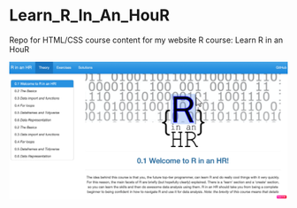 # Learn_R_In_An_HouR
Repo for HTML/CSS course content for my website R course: Learn R in an HouR

![main_homepage](https://github.com/ctrumanshow/Learn_R_In_An_HouR/blob/master/1.png)

